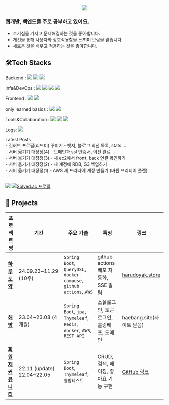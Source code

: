 <div align="center"> <img src="https://capsule-render.vercel.app/api?type=waving&color=fddda5&height=120&text=Welcome!%20Hyun%20Jisoo's%20Github%20:)&animation=&fontColor=c69a76&fontSize=40" /> </div>

### 웹개발, 백엔드를 주로 공부하고 있어요.

- 호기심을 가지고 문제해결하는 것을 좋아합니다.
- 개선을 통해 사용자와 상호작용함을 느끼며 보람을 얻습니다. 
- 새로운 것을 배우고 적용하는 것을 좋아합니다.

## 🛠️Tech Stacks

<p>
Backend : 
<img src="https://img.shields.io/badge/Java-007396?style=for-the-badge&logo=Java&logoColor=white"> 
<img src="https://img.shields.io/badge/Spring%20Boot-6DB33F?style=for-the-badge&logo=Spring&logoColor=white">
<img src="https://img.shields.io/badge/MySQL-4479A1?style=for-the-badge&logo=MySQL&logoColor=white"> 

</p>
<p> 
Infa&DevOps : 
<img src="https://img.shields.io/badge/AWS-232F3E?style=for-the-badge&logo=&logoColor=white"> 
<img src="https://img.shields.io/badge/Docker-2496ED?style=for-the-badge&logo=Docker&logoColor=white">
<img src="https://img.shields.io/badge/Github%20Actions-2088FF?style=for-the-badge&logo=GithubActions&logoColor=white">
<img src="https://img.shields.io/badge/nginx-009639?style=for-the-badge&logo=nginx&logoColor=white">
</p>
<p>
Frontend : 
<img src="https://img.shields.io/badge/JavaScript-F7DF1E?style=for-the-badge&logo=JavaScript&logoColor=white"> 
<img src="https://img.shields.io/badge/thymeleaf-005F0F?style=for-the-badge&logo=thymeleaf&logoColor=white"> 
</p>
		<p>only learned basics : <img src="https://img.shields.io/badge/node.js-5FA04E?style=for-the-badge&logo=nodedotjs&logoColor=white"> 
		<img src="https://img.shields.io/badge/react-61DAFB?style=for-the-badge&logo=react&logoColor=white"> 
		</p>
<p>
Tools&Collaboration : 
<img src="https://img.shields.io/badge/Github-181717?style=for-the-badge&logo=Github&logoColor=white"> 
<img src="https://img.shields.io/badge/Notion-000000?style=for-the-badge&logo=Notion&logoColor=white">  
<img src="https://img.shields.io/badge/postman-FF6C37?style=for-the-badge&logo=postman&logoColor=white">  
</p>
<p>
Logs: <a href="https://sc-science.tistory.com"><img src="https://img.shields.io/badge/tistory-E74C3C?style=for-the-badge&logo=tistory&logoColor=white"></a>
</p>
Latest Posts <br/>
<!-- BLOG-POST-LIST:START -->- <a href='https://sc-science.tistory.com/112' style='text-decoration:none; color:inherit;'>깃허브 프로필&lpar;리드미&rpar; 꾸미기 - 뱃지, 블로그 최신 목록, stats ...</a><br>- <a href='https://sc-science.tistory.com/111' style='text-decoration:none; color:inherit;'>서버 옮기기 대장정&lpar;4&rpar; - 도메인과 ssl 인증서, 이전 완료</a><br>- <a href='https://sc-science.tistory.com/110' style='text-decoration:none; color:inherit;'>서버 옮기기 대장정&lpar;3&rpar; - 새 ec2에서 front, back 연결 확인하기</a><br>- <a href='https://sc-science.tistory.com/109' style='text-decoration:none; color:inherit;'>서버 옮기기 대장정&lpar;2&rpar; - 새 계정에 RDB, S3 백업하기</a><br>- <a href='https://sc-science.tistory.com/107' style='text-decoration:none; color:inherit;'>서버 옮기기 대장정&lpar;1&rpar; - AWS 새 프리티어 계정 만들기 &lpar;바뀐 프리티어 플랜&rpar;</a><br><!-- BLOG-POST-LIST:END -->
<br>
<p>
<img src="https://github-readme-stats.vercel.app/api/top-langs/?username=jisoo615&layout=compact&bg_color=180,fff7e5,00000000&title_color=000000&text_color=000000"/>
<a href="https://solved.ac/ske05058">
<img src="http://mazassumnida.wtf/api/generate_badge?boj=ske05058" alt="Solved.ac 프로필"/>
</a>
</p>


## 🚀 Projects

| 프로젝트 명                                                 | 기간                            | 주요 기술                                                                | 특징                            | 링크                                                                     |
| ------------------------------------------------------ | ----------------------------- | -------------------------------------------------------------------- | ----------------------------- | ---------------------------------------------------------------------- |
| [**하루도약**](https://github.com/esg-akiaka-project/back) | 24.09.23~11.29 (10주)          | `Spring Boot`, `QueryDSL`, `docker-compose`, `github actions`, `AWS` | github actions 배포 자동화, SSE 알림 | [harudoyak.store](https://harudoyak.store "null")                      |
| [**해방**](https://github.com/HaeBangProject/HAEBANG)    | 23.04~23.08 (4개월)             | `Spring Boot`, `jpa`, `Thymeleaf`, `Redis`, `docker`, `AWS`, `REST API`          | 소셜로그인, 토큰 로그인, 롤링배포, 도메인      | haebang.site(사이트 닫음)                                                   |
| [**회원제 커뮤니티**](https://github.com/jisoo615/myproject)  | 22.11 (update)<br>22.04~22.05 | `Spring Boot`, `Thymeleaf`, `통합테스트`                                  | CRUD, 검색, 페이징, 좋아요 기능 구현      | [GitHub 링크](https://www.google.com/search?q=%EB%A7%81%ED%81%AC "null") |

